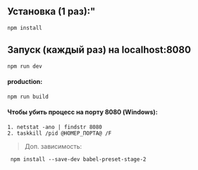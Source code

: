 ## Установка (1 раз):"

``` bash
npm install
```
## Запуск (каждый раз) на localhost:8080
```
npm run dev
```
#### production:
```
npm run build
```

#### Чтобы убить процесс на порту 8080 (Windows):
```
1. netstat -ano | findstr 8080
2. taskkill /pid @НОМЕР_ПОРТА@ /F
``` 
> Доп. зависимость:
``` 
 npm install --save-dev babel-preset-stage-2
``` 
